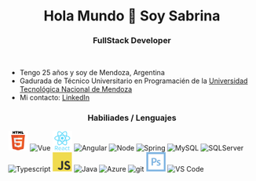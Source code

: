 
<h1 align="center">  Hola Mundo 👋 Soy Sabrina </h1>
<h3 align="center"> FullStack Developer </h3>
<br>

- Tengo 25 años y soy de Mendoza, Argentina
- Gadurada de Técnico Universitario en Programacién de la [Universidad Tecnológica Nacional de Mendoza](http://www.frm.utn.edu.ar/index.php)
- Mi contacto: [LinkedIn](https://www.linkedin.com/in/sabrinadohmen/)

<h3 align="center"> Habiliades / Lenguajes </h3>
<p align="left">
  <img src="https://raw.githubusercontent.com/devicons/devicon/master/icons/html5/html5-original-wordmark.svg" alt="HTML" width="40" height="40"/>
  <img src="https://upload.wikimedia.org/wikipedia/commons/thumb/9/95/Vue.js_Logo_2.svg/555px-Vue.js_Logo_2.svg.png" alt="Vue" width="40" height="40"/>
  <img src="https://raw.githubusercontent.com/devicons/devicon/master/icons/react/react-original-wordmark.svg" alt="React" width="40" height="40"/>
  <img src="https://cdn.worldvectorlogo.com/logos/angular-icon.svg" alt="Angular" width="40" height="40"/>
  <img src="https://camo.githubusercontent.com/ee68259d96c84767b3644d8f6e45c50951d16e608afa84b9a55a6f90a4907fff/68747470733a2f2f696d672e69636f6e73382e636f6d2f666c75656e63792f34382f3030303030302f6e6f64652d6a732e706e67" alt="Node" width="40" height="40"/>
  <img src="https://spring-petclinic.github.io/images/logo-spring.png" alt="Spring" width="40" height="40"/>
  <img src="https://icons-for-free.com/download-icon-development+logo+mysql+icon-1320184807686758112_512.png" alt="MySQL" width="40" height="40"/>
  <img src="https://img.icons8.com/color/480/microsoft-sql-server.png" alt="SQLServer" width="40" height="40"/>
  <img src="https://upload.wikimedia.org/wikipedia/commons/thumb/4/4c/Typescript_logo_2020.svg/1200px-Typescript_logo_2020.svg.png" alt="Typescript" width="40" height="40"/>
  <img src="https://raw.githubusercontent.com/devicons/devicon/master/icons/javascript/javascript-original.svg" alt="Javascript" width="40" height="40"/>
  <img src="https://cdn-icons-png.flaticon.com/512/226/226777.png" alt="Java" width="40" height="40"/>
  <img src="https://www.freelogovectors.net/wp-content/uploads/2022/03/azure_devops_logo_freelogovectors.net_.png" alt="Azure" width="40" height="40"/>
  <img src="https://www.vectorlogo.zone/logos/git-scm/git-scm-icon.svg" alt="git" width="40" height="40"/> 
  <img src="https://raw.githubusercontent.com/devicons/devicon/master/icons/photoshop/photoshop-line.svg" alt="Photoshop" width="40" height="40"/>
  <img src="https://camo.githubusercontent.com/2f7d9c653bd1edd735b3db07d7c4b47ae45959e17c14053fa4f543ac93cc1a8c/68747470733a2f2f696d672e69636f6e73382e636f6d2f636f6c6f722f34382f3030303030302f76697375616c2d73747564696f2d636f64652d323031392e706e67" alt="VS Code" width="40" height="40"/>
</p>
